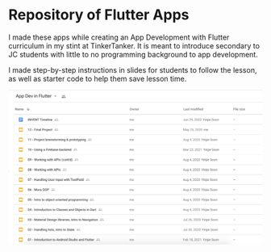 # Repository of Flutter Apps

I made these apps while creating an App Development with Flutter curriculum in my stint at TinkerTanker. It is meant to introduce secondary to JC students with little to no programming background to app development.

I made step-by-step instructions in slides for students to follow the lesson, as well as starter code to help them save lesson time. 

![proof of slides](https://github.com/rebeccacxy/flutter-curriculum/blob/main/flutter-slides.png)
